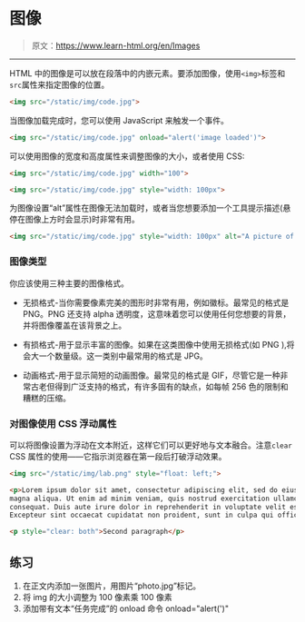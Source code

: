 # 图像

> 原文：<https://www.learn-html.org/en/Images>

* * *

HTML 中的图像是可以放在段落中的内嵌元素。要添加图像，使用`<img>`标签和`src`属性来指定图像的位置。

```html
<img src="/static/img/code.jpg"> 
```

当图像加载完成时，您可以使用 JavaScript 来触发一个事件。

```html
<img src="/static/img/code.jpg" onload="alert('image loaded')"> 
```

可以使用图像的宽度和高度属性来调整图像的大小，或者使用 CSS:

```html
<img src="/static/img/code.jpg" width="100">

<img src="/static/img/code.jpg" style="width: 100px"> 
```

为图像设置“alt”属性在图像无法加载时，或者当您想要添加一个工具提示描述(悬停在图像上方时会显示)时非常有用。

```html
<img src="/static/img/code.jpg" style="width: 100px" alt="A picture of some code"> 
```

### 图像类型

你应该使用三种主要的图像格式。

*   无损格式-当你需要像素完美的图形时非常有用，例如徽标。最常见的格式是 PNG。PNG 还支持 alpha 透明度，这意味着您可以使用任何您想要的背景，并将图像覆盖在该背景之上。
*   有损格式-用于显示丰富的图像。如果在这类图像中使用无损格式(如 PNG ),将会大一个数量级。这一类别中最常用的格式是 JPG。

*   动画格式-用于显示简短的动画图像。最常见的格式是 GIF，尽管它是一种非常古老但得到广泛支持的格式，有许多固有的缺点，如每帧 256 色的限制和糟糕的压缩。

### 对图像使用 CSS 浮动属性

可以将图像设置为浮动在文本附近，这样它们可以更好地与文本融合。注意`clear` CSS 属性的使用——它指示浏览器在第一段后打破浮动效果。

```html
<img src="/static/img/lab.png" style="float: left;">

<p>Lorem ipsum dolor sit amet, consectetur adipiscing elit, sed do eiusmod tempor incididunt ut labore et dolore 
magna aliqua. Ut enim ad minim veniam, quis nostrud exercitation ullamco laboris nisi ut aliquip ex ea commodo 
consequat. Duis aute irure dolor in reprehenderit in voluptate velit esse cillum dolore eu fugiat nulla pariatur. 
Excepteur sint occaecat cupidatat non proident, sunt in culpa qui officia deserunt mollit anim id est laborum.</p>

<p style="clear: both">Second paragraph</p> 
```

## 练习

1.  在正文内添加一张图片，用图片“photo.jpg”标记。
2.  将 img 的大小调整为 100 像素乘 100 像素
3.  添加带有文本“任务完成”的 onload 命令 onload="alert(')"